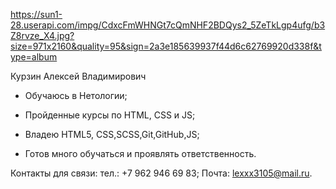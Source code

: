 https://sun1-28.userapi.com/impg/CdxcFmWHNGt7cQmNHF2BDQys2_5ZeTkLgp4ufg/b3Z8rvze_X4.jpg?size=971x2160&quality=95&sign=2a3e185639937f44d6c62769920d338f&type=album

Курзин Алексей Владимирович
- Обучаюсь в Нетологии;
- Пройденные курсы по HTML, CSS и JS;
- Владею HTML5, CSS,SCSS,Git,GitHub,JS;

- Готов много обучаться и проявлять ответственность.

Контакты для связи:
тел.: +7 962 946 69 83;
Почта: lexxx3105@mail.ru.